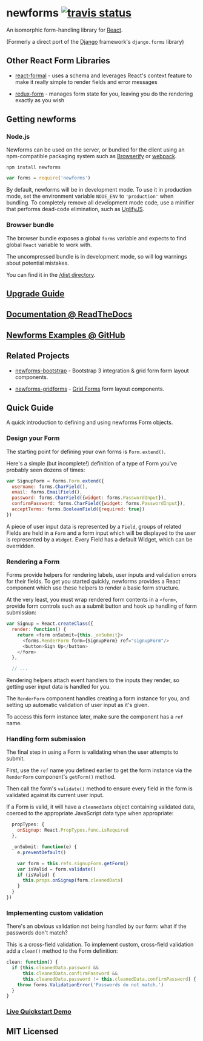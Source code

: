 # newforms [![travis status](https://secure.travis-ci.org/insin/newforms.png)](http://travis-ci.org/insin/newforms)

An isomorphic form-handling library for [React](http://facebook.github.io/react/).

(Formerly a direct port of the [Django](http://www.djangoproject.com) framework's `django.forms` library)

## Other React Form Libraries

* [react-formal](https://github.com/jquense/react-formal) - uses a schema and leverages React's context feature to make it really simple to render fields and error messages

* [redux-form](https://github.com/erikras/redux-form) - manages form state for you, leaving you do the rendering exactly as you wish

## Getting newforms

### Node.js

Newforms can be used on the server, or bundled for the client using an
npm-compatible packaging system such as [Browserify](http://browserify.org/) or
[webpack](http://webpack.github.io/).

```
npm install newforms
```

```javascript
var forms = require('newforms')
```

By default, newforms will be in development mode. To use it in production mode,
set the environment variable `NODE_ENV` to `'production'` when bundling. To
completely remove all development mode code, use a minifier that performs
dead-code elimination, such as [UglifyJS](https://github.com/mishoo/UglifyJS2).

### Browser bundle

The browser bundle exposes a global `forms` variable and expects to
find global `React` variable to work with.

The uncompressed bundle is in development mode, so will log warnings about
potential mistakes.

You can find it in the [/dist directory](https://github.com/insin/newforms/tree/v0.13.2/dist).

## [Upgrade Guide](https://github.com/insin/newforms/blob/react/UPGRADE_GUIDE.md#0130)

## [Documentation @ ReadTheDocs](http://newforms.readthedocs.org/en/v0.13.2/)

## [Newforms Examples @ GitHub](https://github.com/insin/newforms-examples)

## Related Projects

* [newforms-bootstrap](https://github.com/insin/newforms-bootstrap) - Bootstrap 3
  integration & grid form form layout components.

* [newforms-gridforms](https://github.com/insin/newforms-gridforms) -
  [Grid Forms](http://kumailht.com/gridforms/) form layout components.

## Quick Guide

A quick introduction to defining and using newforms Form objects.

### Design your Form

The starting point for defining your own forms is `Form.extend()`.

Here's a simple (but incomplete!) definition of a type of Form you've probably
seen dozens of times:

```javascript
var SignupForm = forms.Form.extend({
  username: forms.CharField(),
  email: forms.EmailField(),
  password: forms.CharField({widget: forms.PasswordInput}),
  confirmPassword: forms.CharField({widget: forms.PasswordInput}),
  acceptTerms: forms.BooleanField({required: true})
})
```

A piece of user input data is represented by a `Field`, groups
of related Fields are held in a `Form` and a form input which will
be displayed to the user is represented by a `Widget`. Every
Field has a default Widget, which can be overridden.

### Rendering a Form

Forms provide helpers for rendering labels, user inputs and validation errors
for their fields. To get you started quickly, newforms provides a React
component which use these helpers to render a basic form structure.

At the very least, you must wrap rendered form contents in a `<form>`,
provide form controls such as a submit button and hook up handling of form
submission:

```javascript
var Signup = React.createClass({
  render: function() {
    return <form onSubmit={this._onSubmit}>
      <forms.RenderForm form={SignupForm} ref="signupForm"/>
      <button>Sign Up</button>
    </form>
  },

  // ...
```

Rendering helpers attach event handlers to the inputs they render, so getting
user input data is handled for you.

The `RenderForm` component handles creating a form instance for you, and
setting up automatic validation of user input as it's given.

To access this form instance later, make sure the component has a `ref` name.

### Handling form submission

The final step in using a Form is validating when the user attempts to submit.

First, use the `ref` name you defined earlier to get the form instance via the
`RenderForm` component's `getForm()` method.

Then call the form's `validate()` method to ensure every field in the form is
validated against its current user input.

If a Form is valid, it will have a `cleanedData` object containing validated
data, coerced to the appropriate JavaScript data type when appropriate:

```javascript
  propTypes: {
    onSignup: React.PropTypes.func.isRequired
  },

  _onSubmit: function(e) {
    e.preventDefault()

    var form = this.refs.signupForm.getForm()
    var isValid = form.validate()
    if (isValid) {
      this.props.onSignup(form.cleanedData)
    }
  }
})
```

### Implementing custom validation

There's an obvious validation not being handled by our form: what if the
passwords don't match?

This is a cross-field validation. To implement custom, cross-field validation
add a `clean()` method to the Form definition:

```javascript
clean: function() {
  if (this.cleanedData.password &&
      this.cleanedData.confirmPassword &&
      this.cleanedData.password != this.cleanedData.confirmPassword) {
    throw forms.ValidationError('Passwords do not match.')
  }
}
```

### [Live Quickstart Demo](http://newforms.readthedocs.org/en/latest/quickstart.html#live-demo)

## MIT Licensed
